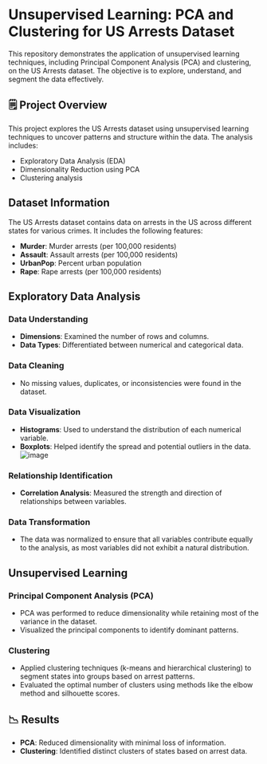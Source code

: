 # Unsupervised Learning: PCA and Clustering for US Arrests Dataset

This repository demonstrates the application of unsupervised learning techniques, including Principal Component Analysis (PCA) and clustering, on the US Arrests dataset. 
The objective is to explore, understand, and segment the data effectively.

## 🗒️ Project Overview
This project explores the US Arrests dataset using unsupervised learning techniques to uncover patterns and structure within the data. The analysis includes:
- Exploratory Data Analysis (EDA)
- Dimensionality Reduction using PCA
- Clustering analysis

##  Dataset Information
The US Arrests dataset contains data on arrests in the US across different states for various crimes. It includes the following features:
- **Murder**: Murder arrests (per 100,000 residents)
- **Assault**: Assault arrests (per 100,000 residents)
- **UrbanPop**: Percent urban population
- **Rape**: Rape arrests (per 100,000 residents)

## Exploratory Data Analysis

### Data Understanding
- **Dimensions**: Examined the number of rows and columns.
- **Data Types**: Differentiated between numerical and categorical data.

### Data Cleaning
- No missing values, duplicates, or inconsistencies were found in the dataset.

### Data Visualization
- **Histograms**: Used to understand the distribution of each numerical variable.
- **Boxplots**: Helped identify the spread and potential outliers in the data.
![image](https://github.com/user-attachments/assets/5cf2c02f-3030-4142-8024-22c272542917)


### Relationship Identification
- **Correlation Analysis**: Measured the strength and direction of relationships between variables.

### Data Transformation
- The data was normalized to ensure that all variables contribute equally to the analysis, as most variables did not exhibit a natural distribution.

## Unsupervised Learning

### Principal Component Analysis (PCA)
- PCA was performed to reduce dimensionality while retaining most of the variance in the dataset.
- Visualized the principal components to identify dominant patterns.

### Clustering
- Applied clustering techniques (k-means and hierarchical clustering) to segment states into groups based on arrest patterns.
- Evaluated the optimal number of clusters using methods like the elbow method and silhouette scores.

## 📉 Results
- **PCA**: Reduced dimensionality with minimal loss of information.
- **Clustering**: Identified distinct clusters of states based on arrest data.



